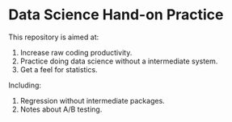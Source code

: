 <h1> Data Science Hand-on Practice </h1>

<p>This repository is aimed at:
<ol>
<li> Increase raw coding productivity.
<li> Practice doing data science without a intermediate system.
<li> Get a feel for statistics.
</ol>
<p> 
<p> Including: 
<ol>
<li>Regression without intermediate packages.
<li>Notes about A/B testing.<a href=https://classroom.udacity.com/courses/ud257></a>
</ol>

